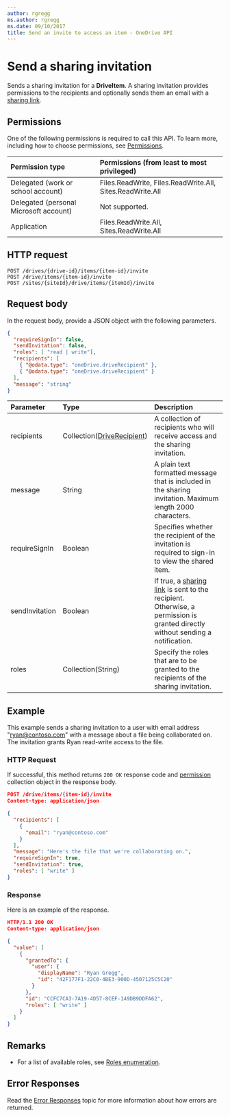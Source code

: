 ```yaml
---
author: rgregg
ms.author: rgregg
ms.date: 09/10/2017
title: Send an invite to access an item - OneDrive API
---
```

# Send a sharing invitation

Sends a sharing invitation for a **DriveItem**.
A sharing invitation provides permissions to the recipients and optionally sends them an email with a [sharing link][].

## Permissions

One of the following permissions is required to call this API. To learn more, including how to choose permissions, see [Permissions](../concepts/permissions_reference.md).

| Permission type                   | Permissions (from least to most privileged)              |
|:----------------------------------|:---------------------------------------------------------|
|Delegated (work or school account) | Files.ReadWrite, Files.ReadWrite.All, Sites.ReadWrite.All    |
|Delegated (personal Microsoft account) | Not supported.    |
|Application | Files.ReadWrite.All, Sites.ReadWrite.All |

## HTTP request

<!-- { "blockType": "ignored" } -->

```http
POST /drives/{drive-id}/items/{item-id}/invite
POST /drive/items/{item-id}/invite
POST /sites/{siteId}/drive/items/{itemId}/invite
```

## Request body

In the request body, provide a JSON object with the following parameters.

<!-- { "blockType": "ignored", "scopes": "files.readwrite" } -->

```json
{
  "requireSignIn": false,
  "sendInvitation": false,
  "roles": [ "read | write"],
  "recipients": [
    { "@odata.type": "oneDrive.driveRecipient" },
    { "@odata.type": "oneDrive.driveRecipient" }
  ],
  "message": "string"
}
```

| Parameter        | Type                           | Description
|:-----------------|:-------------------------------|:-------------------------
| recipients       | Collection([DriveRecipient][]) | A collection of recipients who will receive access and the sharing invitation.
| message          | String                         | A plain text formatted message that is included in the sharing invitation. Maximum length 2000 characters.
| requireSignIn    | Boolean                        | Specifies whether the recipient of the invitation is required to sign-in to view the shared item.
| sendInvitation   | Boolean                        | If true, a [sharing link][] is sent to the recipient. Otherwise, a permission is granted directly without sending a notification.
| roles            | Collection(String)             | Specify the roles that are to be granted to the recipients of the sharing invitation.

## Example

This example sends a sharing invitation to a user with email address "ryan@contoso.com" with a message about a file being collaborated on.
The invitation grants Ryan read-write access to the file.

### HTTP Request

If successful, this method returns `200 OK` response code and [permission](../resources/permission.md) collection object in the response body.

<!-- { "blockType": "request", "name": "send-sharing-invite", "scopes": "files.readwrite", "target": "action" } -->

```json
POST /drive/items/{item-id}/invite
Content-type: application/json

{
  "recipients": [
    {
      "email": "ryan@contoso.com"
    }
  ],
  "message": "Here's the file that we're collaborating on.",
  "requireSignIn": true,
  "sendInvitation": true,
  "roles": [ "write" ]
}
```

### Response

Here is an example of the response.

<!-- { "blockType": "response", "@odata.type": "Collection(oneDrive.permission)", "truncated": true } -->

```json
HTTP/1.1 200 OK
Content-type: application/json

{
  "value": [
    {
      "grantedTo": {
        "user": {
          "displayName": "Ryan Gregg",
          "id": "42F177F1-22C0-4BE3-900D-4507125C5C20"
        }
      },
      "id": "CCFC7CA3-7A19-4D57-8CEF-149DB9DDFA62",
      "roles": [ "write" ]
    }
  ]
}
```

## Remarks

* For a list of available roles, see [Roles enumeration](../resources/permission.md#roles-enumeration).

## Error Responses

Read the [Error Responses][error-response] topic for more information about
how errors are returned.


[driveRecipient]: ../resources/driverecipient.md
[error-response]: ../concepts/errors.md
[sharing link]: ../resources/permission.md#sharing-links

<!-- {
  "type": "#page.annotation",
  "description": "Add permissions to an item and optionally send a sharing notification.",
  "keywords": "retrieve,item,metadata",
  "section": "documentation",
  "tocPath": "Sharing/Add permissions"
} -->
